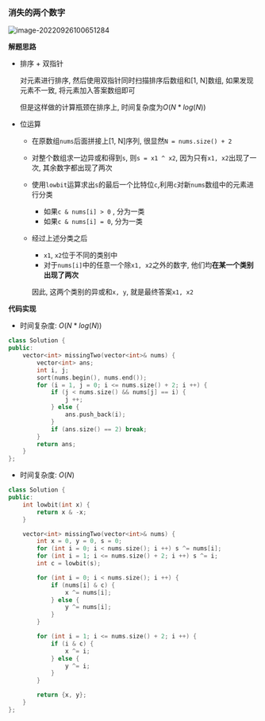 ### 消失的两个数字

![image-20220926100651284](http://www.cdn.liver0377.xyz/typora/202209261006364.png)



**解题思路**

- 排序 + 双指针

  对元素进行排序, 然后使用双指针同时扫描排序后数组和[1, N]数组, 如果发现元素不一致, 将元素加入答案数组即可

  但是这样做的计算瓶颈在排序上, 时间复杂度为$O(N * log(N))$

- 位运算

  - 在原数组`nums`后面拼接上[1, N]序列, 很显然`N = nums.size() + 2`

  - 对整个数组求一边异或和得到`s`, 则`s = x1 ^ x2`, 因为只有`x1, x2`出现了一次, 其余数字都出现了两次

  - 使用`lowbit`运算求出`s`的最后一个比特位`c`,利用`c`对新`nums`数组中的元素进行分类

    - 如果`c & nums[i] > 0` , 分为一类
    - 如果`c & nums[i] = 0`, 分为一类

  - 经过上述分类之后
  
    - `x1`, `x2`位于不同的类别中
    - 对于`nums[i]`中的任意一个除`x1, x2`之外的数字, 他们均**在某一个类别出现了两次**
  
    因此, 这两个类别的异或和`x, y`, 就是最终答案`x1, x2`
  
  

**代码实现**

- 时间复杂度: $O(N * log(N))$

```cc
class Solution {
public:
    vector<int> missingTwo(vector<int>& nums) {
        vector<int> ans;
        int i, j;
        sort(nums.begin(), nums.end());
        for (i = 1, j = 0; i <= nums.size() + 2; i ++) {
            if (j < nums.size() && nums[j] == i) {
                j ++;
            } else {
                ans.push_back(i);
            }
            if (ans.size() == 2) break;
        }
        return ans;
    }
};
```





- 时间复杂度: $O(N)$

```cc
class Solution {
public:
    int lowbit(int x) {
        return x & -x;
    }

    vector<int> missingTwo(vector<int>& nums) {
        int x = 0, y = 0, s = 0;
        for (int i = 0; i < nums.size(); i ++) s ^= nums[i];
        for (int i = 1; i <= nums.size() + 2; i ++) s ^= i;
        int c = lowbit(s);

        for (int i = 0; i < nums.size(); i ++) {
            if (nums[i] & c) {
                x ^= nums[i];
            } else {
                y ^= nums[i];
            }
        }

        for (int i = 1; i <= nums.size() + 2; i ++) {
            if (i & c) {
                x ^= i;
            } else {
                y ^= i;
            }
        }

        return {x, y};
    }
};
```

